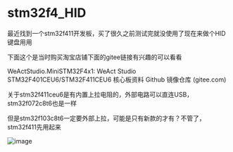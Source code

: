 # stm32f4_HID
最近找到一个stm32f411开发板，买了很久之前测试完就没使用了现在来做个HID键盘用用

下面这个是当时购买淘宝店铺下面的gitee链接有兴趣的可以看看

WeActStudio.MiniSTM32F4x1: WeAct Studio STM32F401CEU6/STM32F411CEU6 核心板资料 Github 镜像仓库 (gitee.com)

关于stm32f411ceu6是有内置上拉电阻的，外部电路可以直连USB，stm32f072c8t6也是一样

但是stm32f103c8t6一定要外部上拉，可能是只有新款的才有？不管了，stm32f411先用起来

 


![image](https://github.com/Pepperrrrrr/stm32f4_HID/assets/135792113/284a627f-ba49-4a07-a8f4-baa6eeb2ff21)
